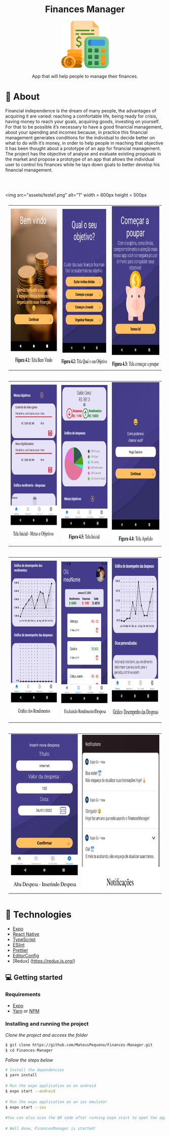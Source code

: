 ﻿<div align="center">

  <h1>Finances Manager</h1>
    <img src="assets/budget.png" width="150" />
  <p> App that will help people to manage their finances.</p>
 
</div>

# 👀 About

Financial independence is the dream of many people, the advantages of acquiring it are varied: reaching a comfortable life, being ready for crisis, having money to reach your goals, acquiring goods, investing on yourself. For that to be possible it’s necessary to have a good financial management, about your spending and incomes because, in practice this financial management generates conditions for the individual to decide better on what to do with it’s money, in order to help people in reaching that objective it has been thought about a prototype of an app for financial management. The project has the objective of analyse and evaluate existing proposals in the market and propose a prototype of an app that allows the individual user to control his finances while he lays down goals to better develop his financial management.

<br>
<br>

<img src="assets/teste1.png" alt="1" width = 600px height = 500px

<table style="padding:10px">
  <tr>
    <td> 
         <img src="assets/welcomeImage.png" alt="1" width = 279px height = 496px ></td>
 <td><img src="assets/objective.png" align="right" alt="2" width = 279px height = 496px></td>
   <td><img src="assets/startSaving.png" alt="3" width = 288px height = 512px></td>
  </tr>
</table>

<table style="padding:10px">
  <tr>
    <td> 
         <img src="assets/metas.png" alt="1" width = 279px height = 496px ></td>
 <td><img src="assets/mainDashboard.png" align="right" alt="2" width = 279px height = 496px></td>
   <td><img  src="assets/addNickName.png" alt="3" width = 288px height = 512px></td>
  </tr>
</table>

<table style="padding:10px">
  <tr>
    <td> 
         <img src="assets/graphRendimentos.png" alt="1" width = 279px height = 496px ></td>
 <td><img src="assets/excluindoRendDespesa.png" align="right" alt="2" width = 279px height = 496px></td>
   <td><img  src="assets/graphDesempenhoDespesa.png" alt="3" width = 288px height = 512px></td>
  </tr>
</table>

<table style="padding:10px">
  <tr>
    <td> 
         <img src="assets/outcomeInsert.png" alt="1" width = 279px height = 496px ></td>
 <td><img src="assets/notifications.png" align="right" alt="2" width = 320px height = 496px></td>

  </tr>
</table>

# 🚀 Technologies

- [Expo](https://expo.io/)
- [React Native](https://reactnative.dev/)
- [TypeScript](https://www.typescriptlang.org/)
- [ESlint](https://eslint.org/)
- [Prettier](https://prettier.io/)
- [EditorConfig](https://editorconfig.org/)
- [Redux] (https://redux.js.org/)

## 💻 Getting started

### Requirements

- [Expo](https://expo.io/)
- [Yarn](https://classic.yarnpkg.com/) or [NPM](https://www.npmjs.com/)

### Installing and running the project

_Clone the project and access the folder_

```bash
$ git clone https://github.com/MateusPequeno/Finances-Manager.git
$ cd Finances-Manager
```

_Follow the steps below_

```bash
# Install the dependencies
$ yarn install

# Run the expo application on an android
$ expo start --android

# Run the expo application on an ios emulator
$ expo start --ios

#You can also scan the QR code after running expo start to open the app on your personal device.

# Well done, FinancesManager is started!
```

<br>
